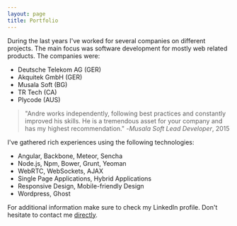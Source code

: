 ```yaml
---
layout: page
title: Portfolio
---
```


During the last years I've worked for several companies on different projects. The main focus was software development for mostly web related products. The companies were:

- Deutsche Telekom AG (GER)
- Akquitek GmbH (GER)
- Musala Soft (BG)
- TR Tech (CA)
- Plycode (AUS)

> "Andre works independently, following best practices and constantly improved his skills. He is a tremendous asset for your company and has my highest recommendation." -*Musala Soft Lead Developer*, 2015

I've gathered rich experiences using the following technologies:

- Angular, Backbone, Meteor, Sencha
- Node.js, Npm, Bower, Grunt, Yeoman
- WebRTC, WebSockets, AJAX
- Single Page Applications, Hybrid Applications
- Responsive Design, Mobile-friendly Design
- Wordpress, Ghost

For additional information make sure to check my LinkedIn profile. Don't hesitate to contact me <a href="mailto:blog@andresander.com">directly</a>.